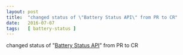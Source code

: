 ```yaml
---
layout: post
title:  "changed status of \"Battery Status API\" from PR to CR"
date:   2016-07-07
tags:   [ battery-status ]
---
```


changed status of "[Battery Status API](/spec/battery-status)" from PR to CR

